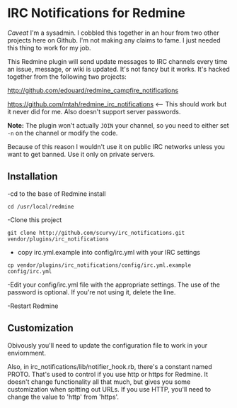 IRC Notifications for Redmine
=============================

*Caveat* I'm a sysadmin. I cobbled this together in an hour from two other projects here on Github. I'm not making any claims to fame. I just needed this thing to work for my job.

This Redmine plugin will send update messages to IRC channels every time an issue, message, or wiki is updated. It's not fancy but it works. It's hacked
together from the following two projects:

http://github.com/edouard/redmine_campfire_notifications

https://github.com/mtah/redmine_irc_notifications  <-- This should work but it never did for me. Also doesn't support server passwords.

**Note:** The plugin won't actually `JOIN` your channel, so you need to either set `-n` on the channel or modify the code.

Because of this reason I wouldn't use it on public IRC networks unless you want to get banned. Use it only on private servers.

Installation
------------

-cd to the base of Redmine install

`cd /usr/local/redmine`

-Clone this project

`git clone http://github.com/scurvy/irc_notifications.git vendor/plugins/irc_notifications`

- copy irc.yml.example into config/irc.yml with your IRC settings

`cp vendor/plugins/irc_notifications/config/irc.yml.example config/irc.yml`

-Edit your config/irc.yml file with the appropriate settings. The use of the password is optional. If you're not using it, delete the line.

-Restart Redmine

Customization
-------------

Obivously you'll need to update the configuration file to work in your enviornment.

Also, in irc_notifications/lib/notifier_hook.rb, there's a constant named PROTO. That's used to control if you use http or https for Redmine.
It doesn't change functionality all that much, but gives you some customization when spitting out URLs. If you use HTTP, you'll need
to change the value to 'http' from 'https'.
